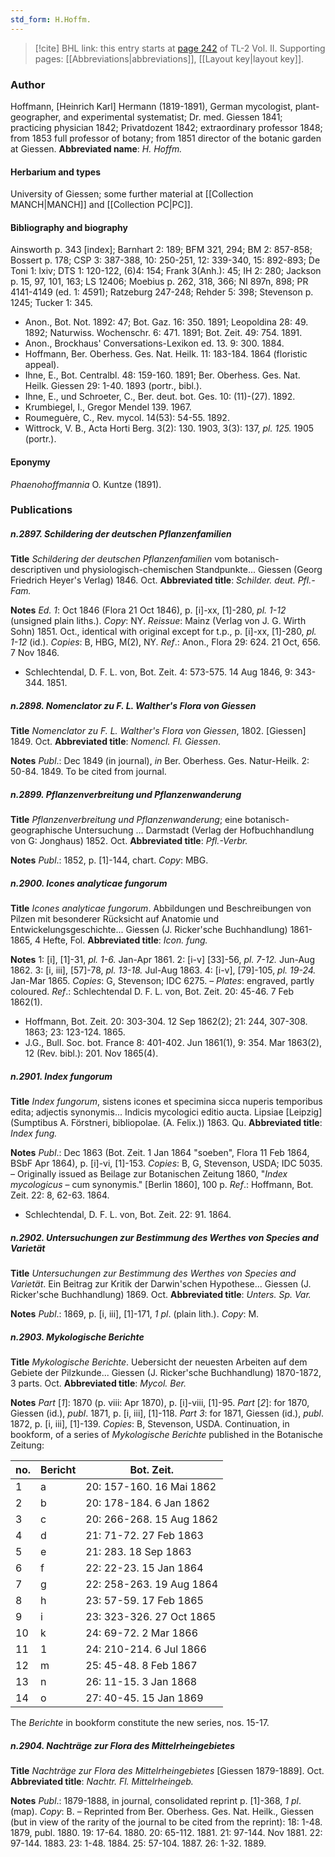 ```yaml
---
std_form: H.Hoffm.
---
```


> [!cite] BHL link: this entry starts at [page 242](https://www.biodiversitylibrary.org/page/33068484) of TL-2 Vol. II.
> Supporting pages: [[Abbreviations|abbreviations]], [[Layout key|layout key]].

### Author

Hoffmann, \[Heinrich Karl\] Hermann (1819-1891), German mycologist, plant-geographer, and experimental systematist; Dr. med. Giessen 1841; practicing physician 1842; Privatdozent 1842; extraordinary professor 1848; from 1853 full professor of botany; from 1851 director of the botanic garden at Giessen. 
**Abbreviated name**: *H. Hoffm.*

#### Herbarium and types

University of Giessen; some further material at [[Collection MANCH|MANCH]] and [[Collection PC|PC]].

#### Bibliography and biography

Ainsworth p. 343 \[index\]; Barnhart 2: 189; BFM 321, 294; BM 2: 857-858; Bossert p. 178; CSP 3: 387-388, 10: 250-251, 12: 339-340, 15: 892-893; De Toni 1: lxiv; DTS 1: 120-122, (6)4: 154; Frank 3(Anh.): 45; IH 2: 280; Jackson p. 15, 97, 101, 163; LS 12406; Moebius p. 262, 318, 366; NI 897n, 898; PR 4141-4149 (ed. 1: 4591); Ratzeburg 247-248; Rehder 5: 398; Stevenson p. 1245; Tucker 1: 345.
- Anon., Bot. Not. 1892: 47; Bot. Gaz. 16: 350. 1891; Leopoldina 28: 49. 1892; Naturwiss. Wochenschr. 6: 471. 1891; Bot. Zeit. 49: 754. 1891.
- Anon., Brockhaus' Conversations-Lexikon ed. 13. 9: 300. 1884.
- Hoffmann, Ber. Oberhess. Ges. Nat. Heilk. 11: 183-184. 1864 (floristic appeal).
- Ihne, E., Bot. Centralbl. 48: 159-160. 1891; Ber. Oberhess. Ges. Nat. Heilk. Giessen 29: 1-40. 1893 (portr., bibl.).
- Ihne, E., und Schroeter, C., Ber. deut. bot. Ges. 10: (11)-(27). 1892.
- Krumbiegel, I., Gregor Mendel 139. 1967.
- Roumeguère, C., Rev. mycol. 14(53): 54-55. 1892.
- Wittrock, V. B., Acta Horti Berg. 3(2): 130. 1903, 3(3): 137, *pl. 125.* 1905 (portr.).

#### Eponymy

*Phaenohoffmannia* O. Kuntze (1891).

### Publications

##### n.2897. Schildering der deutschen Pflanzenfamilien

**Title**
*Schildering der deutschen Pflanzenfamilien* vom botanisch-descriptiven und physiologisch-chemischen Standpunkte... Giessen (Georg Friedrich Heyer's Verlag) 1846. Oct.
**Abbreviated title**: *Schilder. deut. Pfl.-Fam.*

**Notes**
*Ed. 1*: Oct 1846 (Flora 21 Oct 1846), p. \[i\]-xx, \[1\]-280, *pl. 1-12* (unsigned plain liths.). *Copy*: NY.
*Reissue*: Mainz (Verlag von J. G. Wirth Sohn) 1851. Oct., identical with original except for t.p., p. \[i\]-xx, \[1\]-280, *pl. 1-12* (id.). *Copies*: B, HBG, M(2), NY.
*Ref*.: Anon., Flora 29: 624. 21 Oct, 656. 7 Nov 1846.
- Schlechtendal, D. F. L. von, Bot. Zeit. 4: 573-575. 14 Aug 1846, 9: 343-344. 1851.

##### n.2898. Nomenclator zu F. L. Walther's Flora von Giessen

**Title**
*Nomenclator zu F. L. Walther's Flora von Giessen*, 1802. \[Giessen\] 1849. Oct.
**Abbreviated title**: *Nomencl. Fl. Giessen*.

**Notes**
*Publ*.: Dec 1849 (in journal), *in* Ber. Oberhess. Ges. Natur-Heilk. 2: 50-84. 1849. To be cited from journal.

##### n.2899. Pflanzenverbreitung und Pflanzenwanderung

**Title**
*Pflanzenverbreitung und Pflanzenwanderung*; eine botanisch-geographische Untersuchung ... Darmstadt (Verlag der Hofbuchhandlung von G: Jonghaus) 1852. Oct.
**Abbreviated title**: *Pfl.-Verbr.*

**Notes**
*Publ*.: 1852, p. \[1\]-144, chart. *Copy*: MBG.

##### n.2900. Icones analyticae fungorum

**Title**
*Icones analyticae fungorum*. Abbildungen und Beschreibungen von Pilzen mit besonderer Rücksicht auf Anatomie und Entwickelungsgeschichte... Giessen (J. Ricker'sche Buchhandlung) 1861-1865, 4 Hefte, Fol.
**Abbreviated title**: *Icon. fung.*

**Notes**
1: \[i\], \[1\]-31, *pl. 1-6.* Jan-Apr 1861.
2: \[i-v\] \[33\]-56, *pl. 7-12.* Jun-Aug 1862.
3: \[i, iii\], \[57\]-78, *pl. 13-18.* Jul-Aug 1863.
4: \[i-v\], \[79\]-105, *pl. 19-24.* Jan-Mar 1865.
*Copies*: G, Stevenson; IDC 6275. – *Plates*: engraved, partly coloured.
*Ref*.: Schlechtendal D. F. L. von, Bot. Zeit. 20: 45-46. 7 Feb 1862(1).
- Hoffmann, Bot. Zeit. 20: 303-304. 12 Sep 1862(2); 21: 244, 307-308. 1863; 23: 123-124. 1865.
- J.G., Bull. Soc. bot. France 8: 401-402. Jun 1861(1), 9: 354. Mar 1863(2), 12 (Rev. bibl.): 201. Nov 1865(4).

##### n.2901. Index fungorum

**Title**
*Index fungorum*, sistens icones et specimina sicca nuperis temporibus edita; adjectis synonymis... Indicis mycologici editio aucta. Lipsiae \[Leipzig\] (Sumptibus A. Förstneri, bibliopolae. (A. Felix.)) 1863. Qu.
**Abbreviated title**: *Index fung.*

**Notes**
*Publ*.: Dec 1863 (Bot. Zeit. 1 Jan 1864 "soeben", Flora 11 Feb 1864, BSbF Apr 1864), p. \[i\]-vi, \[1\]-153. *Copies*: B, G, Stevenson, USDA; IDC 5035. – Originally issued as Beilage zur Botanischen Zeitung 1860, "*Index mycologicus* – cum synonymis." \[Berlin 1860\], 100 p.
*Ref*.: Hoffmann, Bot. Zeit. 22: 8, 62-63. 1864.
- Schlechtendal, D. F. L. von, Bot. Zeit. 22: 91. 1864.

##### n.2902. Untersuchungen zur Bestimmung des Werthes von Species and Varietät

**Title**
*Untersuchungen zur Bestimmung des Werthes von Species and Varietät*. Ein Beitrag zur Kritik der Darwin'schen Hypothese... Giessen (J. Ricker'sche Buchhandlung) 1869. Oct.
**Abbreviated title**: *Unters. Sp. Var.*

**Notes**
*Publ*.: 1869, p. \[i, iii\], \[1\]-171, *1 pl*. (plain lith.). *Copy*: M.

##### n.2903. Mykologische Berichte

**Title**
*Mykologische Berichte*. Uebersicht der neuesten Arbeiten auf dem Gebiete der Pilzkunde... Giessen (J. Ricker'sche Buchhandlung) 1870-1872, 3 parts. Oct.
**Abbreviated title**: *Mycol. Ber.*

**Notes**
*Part* \[*1*\]: 1870 (p. viii: Apr 1870), p. \[i\]-viii, \[1\]-95.
*Part* \[*2*\]: for 1870, Giessen (id.), *publ*. 1871, p. \[i, iii\], \[1\]-118.
*Part 3*: for 1871, Giessen (id.), *publ*. 1872, p. \[i, iii\], \[1\]-139.
*Copies*: B, Stevenson, USDA.
Continuation, in bookform, of a series of *Mykologische Berichte* published in the Botanische Zeitung:

|no.	|Bericht	|Bot. Zeit.|
|---	|---	|---	|
|1	|a	|20: 157-160. 16 Mai 1862|
|2	|b	|20: 178-184. 6 Jan 1862|
|3	|c	|20: 266-268. 15 Aug 1862|
|4	|d	|21: 71-72. 27 Feb 1863|
|5	|e	|21: 283. 18 Sep 1863|
|6	|f	|22: 22-23. 15 Jan 1864|
|7	|g	|22: 258-263. 19 Aug 1864|
|8	|h	|23: 57-59. 17 Feb 1865|
|9	|i	|23: 323-326. 27 Oct 1865|
|10	|k	|24: 69-72. 2 Mar 1866|
|11	|1	|24: 210-214. 6 Jul 1866|
|12	|m	|25: 45-48. 8 Feb 1867|
|13	|n	|26: 11-15. 3 Jan 1868|
|14	|o	|27: 40-45. 15 Jan 1869|

The *Berichte* in bookform constitute the new series, nos. 15-17.

##### n.2904. Nachträge zur Flora des Mittelrheingebietes

**Title**
*Nachträge zur Flora des Mittelrheingebietes* \[Giessen 1879-1889\]. Oct.
**Abbreviated title**: *Nachtr. Fl. Mittelrheingeb.*

**Notes**
*Publ*.: 1879-1888, in journal, consolidated reprint p. \[1\]-368, *1 pl*. (map). *Copy*: B. – Reprinted from Ber. Oberhess. Ges. Nat. Heilk., Giessen (but in view of the rarity of the journal to be cited from the reprint):
18: 1-48. 1879, publ. 1880.
19: 17-64. 1880.
20: 65-112. 1881.
21: 97-144. Nov 1881.
22: 97-144. 1883.
23: 1-48. 1884.
25: 57-104. 1887.
26: 1-32. 1889.

